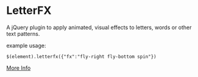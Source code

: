 LetterFX
========

A jQuery plugin to apply animated, visual effects to letters, words or other text patterns.

example usage:

    $(element).letterfx({"fx":"fly-right fly-bottom spin"})


[More Info](http://tuxsudo.com/code/project/letterfx)
